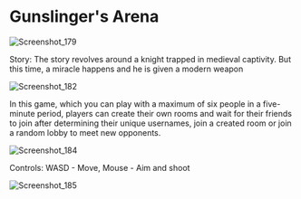 # Gunslinger's Arena
![Screenshot_179](https://github.com/atakandll/Gunslingers-Arena/assets/130579265/1d11c548-77b6-4eb6-8aa6-12c44f307a7b)

 
Story:
The story revolves around a knight trapped in medieval captivity. But this time, a miracle happens and he is given a modern weapon

![Screenshot_182](https://github.com/atakandll/Gunslingers-Arena/assets/130579265/410244cf-bcb5-434a-9ba2-2091b3252515)

In this game, which you can play with a maximum of six people in a five-minute period, players can create their own rooms and wait for their friends to join after determining their unique usernames, join a created room or join a random lobby to meet new opponents.

![Screenshot_184](https://github.com/atakandll/Gunslingers-Arena/assets/130579265/ba5132d6-19e1-4954-90b8-4188087db492)

Controls:
WASD - Move, 
 Mouse - Aim and shoot

![Screenshot_185](https://github.com/atakandll/Gunslingers-Arena/assets/130579265/08391703-e178-48bd-aac3-f45e9747301a)



